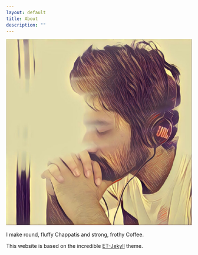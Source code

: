 ```yaml
---
layout: default
title: About
description: ""
---
```


<p>
    <span class="figure"><img src="/images/about.jpg" alt="visage" class="about-img"/></span>
</p>

I make round, fluffy Chappatis and strong, frothy Coffee.

This website is based on the incredible [ET-Jekyll](https://et-jekyll.netlify.app/) theme.
